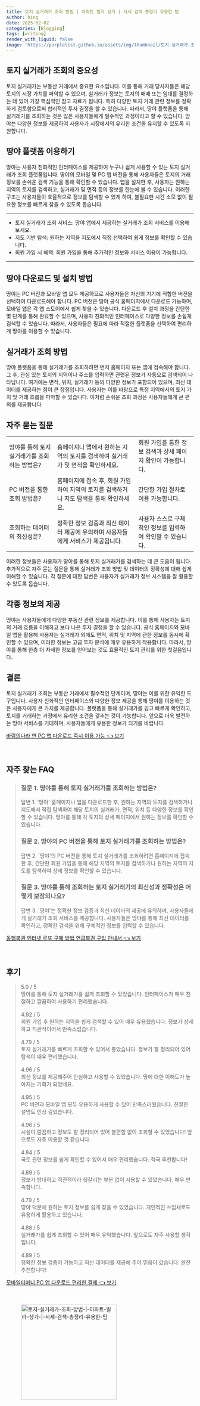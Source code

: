```yaml
---
title: 토지 실거래가 조회 방법 | 아파트 빌라 상가 | 시세 검색 총정리 유용한 팁
author: bing
date: 2025-02-02
categories: [Blogging]
tags: [writing]
render_with_liquid: false
image: 'https://purplelist.github.io/assets/img/thumbnail/토지-실거래가-조회-방법-|-아파트-빌라-상가-|-시세-검색-총정리-유용한-팁.webp'
---
```



<h2 id='토지 실거래가 조회란'>토지 실거래가 조회의 중요성</h2>

<p>토지 실거래가는 부동산 거래에서 중요한 요소입니다. 이를 통해 거래 당사자들은 해당 토지의 시장 가치를 파악할 수 있으며, 실거래가 정보는 토지의 매매 또는 임대를 결정하는 데 있어 가장 핵심적인 참고 자료가 됩니다. 특히 다양한 토지 거래 관련 정보를 정확하게 검토함으로써 합리적인 투자 결정을 할 수 있습니다. 따라서, 땅야 플랫폼을 통해 실거래가를 조회하는 것은 많은 사용자들에게 필수적인 과정이라고 할 수 있습니다. 땅야는 다양한 정보를 제공하여 사용자가 시장에서의 유리한 조건을 유지할 수 있도록 지원합니다. </p>

<h2 id='땅야 플랫폼 이용하기'>땅야 플랫폼 이용하기</h2>

<p>땅야는 사용자 친화적인 인터페이스를 제공하여 누구나 쉽게 사용할 수 있는 토지 실거래가 조회 플랫폼입니다. 땅야의 모바일 및 PC 앱 버전을 통해 사용자들은 토지의 거래 정보를 손쉬운 검색 기능을 통해 확인할 수 있습니다. 앱을 설치한 후, 사용자는 원하는 지역의 토지를 검색하고, 실거래가 및 면적 등의 정보를 한눈에 볼 수 있습니다. 이러한 구조는 사용자들이 효율적으로 정보를 탐색할 수 있게 하여, 불필요한 시간 소모 없이 필요한 정보를 빠르게 찾을 수 있도록 돕습니다.</p>

<hr />

<ul>
    <li>토지 실거래가 조회 서비스: 땅야 앱에서 제공하는 실거래가 조회 서비스를 이용해 보세요.</li>
    <li>지도 기반 탐색: 원하는 지역을 지도에서 직접 선택하여 쉽게 정보를 확인할 수 있습니다.</li>
    <li>회원 가입 시 혜택: 회원 가입을 통해 추가적인 정보와 서비스 이용이 가능합니다.</li>
</ul>

<hr />

<h2 id='땅야 다운로드 및 설치'>땅야 다운로드 및 설치 방법</h2>

<p>땅야는 PC 버전과 모바일 앱 모두 제공하므로 사용자들은 자신의 기기에 적합한 버전을 선택하여 다운로드해야 합니다. PC 버전은 땅야 공식 홈페이지에서 다운로드 가능하며, 모바일 앱은 각 앱 스토어에서 쉽게 찾을 수 있습니다. 다운로드 후 설치 과정을 간단한 몇 단계를 통해 완료할 수 있으며, 사용자 친화적인 인터페이스로 다양한 정보를 손쉽게 검색할 수 있습니다. 따라서, 사용자들은 필요에 따라 적절한 플랫폼을 선택하여 편리하게 땅야를 이용할 수 있습니다.</p>

<h2 id='실거래가 조회 방법'>실거래가 조회 방법</h2>

<p>땅야 플랫폼을 통해 실거래가를 조회하려면 먼저 홈페이지 또는 앱에 접속해야 합니다. 그 후, 관심 있는 토지의 지역이나 주소를 입력하면 관련된 정보가 자동으로 검색되어 나타납니다. 여기에는 면적, 위치, 실거래가 등의 다양한 정보가 포함되어 있으며, 최신 데이터를 제공하는 점이 큰 장점입니다. 사용자는 이를 바탕으로 특정 지역에서의 토지 가치 및 거래 흐름을 파악할 수 있습니다. 이처럼 손쉬운 조회 과정은 사용자들에게 큰 편의를 제공합니다.</p>

<h2 id='자주 묻는 질문'>자주 묻는 질문</h2>

<table>
    <tr>
        <td>땅야를 통해 토지 실거래가를 조회하는 방법은?</td>
        <td>홈페이지나 앱에서 원하는 지역의 토지를 검색하여 실거래가 및 면적을 확인하세요.</td>
        <td>회원 가입을 통한 정보 검색과 상세 페이지 확인이 가능합니다.</td>
    </tr>
    <tr>
        <td>PC 버전을 통한 조회 방법은?</td>
        <td>홈페이지에 접속 후, 회원 가입하여 지역의 토지를 검색하거나 지도 탐색을 통해 확인하세요.</td>
        <td>간단한 가입 절차로 이용 가능합니다.</td>
    </tr>
    <tr>
        <td>조회하는 데이터의 최신성은?</td>
        <td>정확한 정보 검증과 최신 데이터 제공에 유의하며 사용자들에게 서비스가 제공됩니다.</td>
        <td>사용자 스스로 구체적인 정보를 입력하여 확인할 수 있습니다.</td>
    </tr>
</table>

<p>이러한 정보들은 사용자가 땅야를 통해 토지 실거래가를 검색하는 데 큰 도움이 됩니다. 추가적으로 자주 묻는 질문을 통해 실거래가 조회 방법 및 데이터의 정확성에 대해 쉽게 이해할 수 있습니다. 각 질문에 대한 답변은 사용자가 실거래가 정보 시스템을 잘 활용할 수 있도록 돕습니다.</p>

<h2 id='각종 정보의 제공'>각종 정보의 제공</h2>

<p>땅야는 사용자들에게 다양한 부동산 관련 정보를 제공합니다. 이를 통해 사용자는 토지의 거래 흐름을 이해하고 보다 나은 투자 결정을 할 수 있습니다. 공식 홈페이지와 모바일 앱을 활용해 사용자는 실거래가 외에도 면적, 위치 및 지역에 관한 정보를 동시에 확인할 수 있으며, 이러한 정보는 고급 투자 분석에 매우 유용하게 작용합니다. 따라서, 땅야를 통해 한층 더 자세한 정보를 얻어보는 것도 효율적인 토지 관리를 위한 첫걸음입니다.</p>

<h2 id='결론'>결론</h2>

<p>토지 실거래가 조회는 부동산 거래에서 필수적인 단계이며, 땅야는 이를 위한 유익한 도구입니다. 사용자 친화적인 인터페이스와 다양한 정보 제공을 통해 땅야를 이용하는 것은 사용자에게 큰 가치를 제공합니다. 플랫폼을 통해 실거래가를 쉽고 빠르게 확인하고, 토지를 거래하는 과정에서 유리한 조건을 갖추는 것이 가능합니다. 앞으로 더욱 발전하는 땅야 서비스를 기대하며, 사용자들에게 유용한 정보가 되기를 바랍니다.</p>


<p><a class="click-button" title="바람의나라 연 PC 앱 다운로드 즉시 이용 가능" href="https://purplelist.github.io/posts/%EB%B0%94%EB%9E%8C%EC%9D%98%EB%82%98%EB%9D%BC-%EC%97%B0-PC-%EC%95%B1-%EB%8B%A4%EC%9A%B4%EB%A1%9C%EB%93%9C-%EC%A6%89%EC%8B%9C-%EC%9D%B4%EC%9A%A9-%EA%B0%80%EB%8A%A5/" rel="dofollow">바람의나라 연 PC 앱 다운로드 즉시 이용 가능 👈 보기</a></p><br>
<h2 id='자주_찾는_FAQ'>자주 찾는 FAQ</h2>
<div itemscope="" itemtype="https://schema.org/FAQPage"> 
<blockquote> 
<div itemscope="" itemprop="mainEntity" itemtype="https://schema.org/Question"> 
<h3 itemprop="name">질문 1. 땅야를 통해 토지 실거래가를 조회하는 방법은?</h3> 
<div itemscope="" itemprop="acceptedAnswer" itemtype="https://schema.org/Answer"> 
<span itemprop="text"> 
<p>답변 1. '땅야' 홈페이지나 앱을 다운로드한 후, 원하는 지역의 토지를 검색하거나 지도에서 직접 탐색하여 해당 토지의 실거래가, 면적, 위치 등 다양한 정보를 확인할 수 있습니다. 땅야를 통해 각 토지의 상세 페이지에서 원하는 정보를 확인할 수 있습니다.</p> 
</span> 
</div> 
</div> 

<div itemscope="" itemprop="mainEntity" itemtype="https://schema.org/Question"> 
<h3 itemprop="name">질문 2. 땅야의 PC 버전을 통해 토지 실거래가를 조회하는 방법은?</h3> 
<div itemscope="" itemprop="acceptedAnswer" itemtype="https://schema.org/Answer"> 
<span itemprop="text"> 
<p>답변 2. '땅야'의 PC 버전을 통해 토지 실거래가를 조회하려면 홈페이지에 접속한 후, 간단한 회원 가입을 통해 해당 지역의 토지를 검색하거나 원하는 지역의 지도를 탐색하여 상세 정보를 확인할 수 있습니다.</p> 
</span> 
</div> 
</div> 

<div itemscope="" itemprop="mainEntity" itemtype="https://schema.org/Question"> 
<h3 itemprop="name">질문 3. 땅야를 통해 조회하는 토지 실거래가의 최신성과 정확성은 어떻게 보장되나요?</h3> 
<div itemscope="" itemprop="acceptedAnswer" itemtype="https://schema.org/Answer"> 
<span itemprop="text"> 
<p>답변 3. '땅야'는 정확한 정보 검증과 최신 데이터의 제공에 유의하며, 사용자들에게 실거래가 조회 서비스를 제공합니다. 사용자들은 땅야를 통해 최신 데이터를 확인하고, 정확한 검색을 위해 구체적인 정보를 입력할 수 있습니다.</p> 
</span> 
</div> 
</div> 
</blockquote> 
</div>
<p><a class="click-button" title="동행복권 인터넷 로또 구매 방법 연금복권 구입 안내서" href="https://purplelist.github.io/posts/%EB%8F%99%ED%96%89%EB%B3%B5%EA%B6%8C-%EC%9D%B8%ED%84%B0%EB%84%B7-%EB%A1%9C%EB%98%90-%EA%B5%AC%EB%A7%A4-%EB%B0%A9%EB%B2%95-%EC%97%B0%EA%B8%88%EB%B3%B5%EA%B6%8C-%EA%B5%AC%EC%9E%85-%EC%95%88%EB%82%B4%EC%84%9C/" rel="dofollow">동행복권 인터넷 로또 구매 방법 연금복권 구입 안내서 👈 보기</a></p><br>
<h2 id='후기'>후기</h2>
<div itemscope itemtype="https://schema.org/Product">
  <blockquote>
  <div itemprop="review" itemscope itemtype="https://schema.org/Review">
      <div itemprop="reviewRating" itemscope itemtype="https://schema.org/Rating"> <span itemprop="ratingValue">5.0</span> / <span itemprop="bestRating">5</span> </div>
      <span itemprop="reviewBody">땅야를 통해 토지 실거래가를 쉽게 조회할 수 있었습니다. 인터페이스가 매우 친절하고 깔끔하여 사용하기 편리했습니다.</span>
  </div>
  <br>
  <div itemprop="review" itemscope itemtype="https://schema.org/Review">
      <div itemprop="reviewRating" itemscope itemtype="https://schema.org/Rating"> <span itemprop="ratingValue">4.92</span> / <span itemprop="bestRating">5</span> </div>
      <span itemprop="reviewBody">회원 가입 후 원하는 지역을 쉽게 검색할 수 있어 매우 유용했습니다. 정보가 상세하고 직관적이어서 만족스럽습니다.</span>
  </div>
  <br>
  <div itemprop="review" itemscope itemtype="https://schema.org/Review">
      <div itemprop="reviewRating" itemscope itemtype="https://schema.org/Rating"> <span itemprop="ratingValue">4.79</span> / <span itemprop="bestRating">5</span> </div>
      <span itemprop="reviewBody">토지 실거래가를 빠르게 조회할 수 있어서 좋았습니다. 정보가 잘 정리되어 있어 탐색이 매우 편리했습니다.</span>
  </div>
  <br>
  <div itemprop="review" itemscope itemtype="https://schema.org/Review">
      <div itemprop="reviewRating" itemscope itemtype="https://schema.org/Rating"> <span itemprop="ratingValue">4.96</span> / <span itemprop="bestRating">5</span> </div>
      <span itemprop="reviewBody">최신 정보를 제공해주어 안심하고 사용할 수 있었습니다. 땅에 대한 이해도가 높아지는 기회가 되었네요.</span>
  </div>
  <br>
  <div itemprop="review" itemscope itemtype="https://schema.org/Review">
      <div itemprop="reviewRating" itemscope itemtype="https://schema.org/Rating"> <span itemprop="ratingValue">4.95</span> / <span itemprop="bestRating">5</span> </div>
      <span itemprop="reviewBody">PC 버전과 모바일 앱 모두 유용하게 사용할 수 있어 만족스러웠습니다. 친절한 설명도 인상 깊었습니다.</span>
  </div>
  <br>
  <div itemprop="review" itemscope itemtype="https://schema.org/Review">
      <div itemprop="reviewRating" itemscope itemtype="https://schema.org/Rating"> <span itemprop="ratingValue">4.96</span> / <span itemprop="bestRating">5</span> </div>
      <span itemprop="reviewBody">시설이 깔끔하고 정보도 잘 정리되어 있어 불편함 없이 조회할 수 있었습니다! 앞으로도 자주 이용할 것 같습니다.</span>
  </div>
  <br>
  <div itemprop="review" itemscope itemtype="https://schema.org/Review">
      <div itemprop="reviewRating" itemscope itemtype="https://schema.org/Rating"> <span itemprop="ratingValue">4.84</span> / <span itemprop="bestRating">5</span> </div>
      <span itemprop="reviewBody">국토 관련 정보를 쉽게 확인할 수 있어서 매우 편리했습니다. 적극 추천합니다!</span>
  </div>
  <br>
  <div itemprop="review" itemscope itemtype="https://schema.org/Review">
      <div itemprop="reviewRating" itemscope itemtype="https://schema.org/Rating"> <span itemprop="ratingValue">4.89</span> / <span itemprop="bestRating">5</span> </div>
      <span itemprop="reviewBody">정보가 방대하고 직관적이라 헷갈리는 부분 없이 사용할 수 있었습니다. 매우 만족합니다.</span>
  </div>
  <br>
  <div itemprop="review" itemscope itemtype="https://schema.org/Review">
      <div itemprop="reviewRating" itemscope itemtype="https://schema.org/Rating"> <span itemprop="ratingValue">4.79</span> / <span itemprop="bestRating">5</span> </div>
      <span itemprop="reviewBody">땅야 덕분에 원하는 토지 정보를 쉽게 찾을 수 있었습니다. 개인적인 쓰임새로도 유용하게 활용하고 있습니다.</span>
  </div>
  <br>
  <div itemprop="review" itemscope itemtype="https://schema.org/Review">
      <div itemprop="reviewRating" itemscope itemtype="https://schema.org/Rating"> <span itemprop="ratingValue">4.88</span> / <span itemprop="bestRating">5</span> </div>
      <span itemprop="reviewBody">실거래가를 쉽게 조회할 수 있어 매우 유익했습니다. 앞으로도 자주 사용할 생각입니다.</span>
  </div>
  <br>
  <div itemprop="review" itemscope itemtype="https://schema.org/Review">
      <div itemprop="reviewRating" itemscope itemtype="https://schema.org/Rating"> <span itemprop="ratingValue">4.89</span> / <span itemprop="bestRating">5</span> </div>
      <span itemprop="reviewBody">정확한 정보 검증이 가능하고 최신 데이터를 제공해 주어 믿음이 갔습니다. 완전 추천합니다!</span>
  </div>
  </blockquote>
</div>
<p><a class="click-button" title="모바일티머니 PC 앱 다운로드 편리한 결제" href="https://purplelist.github.io/posts/%EB%AA%A8%EB%B0%94%EC%9D%BC%ED%8B%B0%EB%A8%B8%EB%8B%88-PC-%EC%95%B1-%EB%8B%A4%EC%9A%B4%EB%A1%9C%EB%93%9C-%ED%8E%B8%EB%A6%AC%ED%95%9C-%EA%B2%B0%EC%A0%9C/" rel="dofollow">모바일티머니 PC 앱 다운로드 편리한 결제 👈 보기</a></p><br>
<figure class="image"><img src="https://purplelist.github.io/assets/img/thumbnail/토지-실거래가-조회-방법-|-아파트-빌라-상가-|-시세-검색-총정리-유용한-팁.webp" alt="토지-실거래가-조회-방법-|-아파트-빌라-상가-|-시세-검색-총정리-유용한-팁" width="256" height="256"></figure>